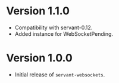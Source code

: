 # Version 1.1.0

  * Compatibility with servant-0.12.
  * Added instance for WebSocketPending.

# Version 1.0.0

  * Initial release of `servant-websockets`.
